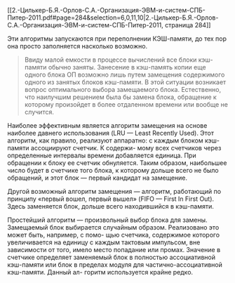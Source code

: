 [[2.-Цилькер-Б.Я.-Орлов-С.А.-Организация-ЭВМ-и-систем-СПБ-Питер-2011.pdf#page=284&selection=6,0,11,10|2.-Цилькер-Б.Я.-Орлов-С.А.-Организация-ЭВМ-и-систем-СПБ-Питер-2011, страница 284]]

Эти алгоритмы запускаются при переполнении КЭШ-памяти, до тех пор она просто заполняется насколько возможно.

> Ввиду малой емкости в процессе вычислений все блоки кэш-памяти обычно заняты. Занесение в кэш-память копии еще одного блока ОП возможно лишь путем замещения содержимого одного из занятых блоков кэш-памяти. В этой ситуации возникает вопрос оптимального выбора замещаемого блока. Естественно, что наилучшим решением была бы замена блока, обращение к которому произойдет в более отдаленном времени или вообще не случится.

Наиболее эффективным является алгоритм замещения на основе наиболее давнего использования (LRU — Least Recently Used). Этот алгоритм, как правило, реализуют аппаратно: 
	с каждым блоком кэш-памяти ассоциируют счетчик. К содержи- мому всех счетчиков через определенные интервалы времени добавляется единица. При обращении к блоку ее счетчик обнуляется. Таким образом, наибольшее число будет в счетчике того блока, к которому дольше всего не было обращений, и этот блок — первый кандидат на замещение.

Другой возможный алгоритм замещения — алгоритм, работающий по принципу «первый вошел, первый вышел» (FIFO — First In First Out). Здесь заменяется блок, дольше всего находившийся в кэш-памяти.

Простейший алгоритм — произвольный выбор блока для замены. Замещаемый блок выбирается случайным образом. Реализовано это может быть, например, с помо- щью счетчика, содержимое которого увеличивается на единицу с каждым тактовым импульсом, вне зависимости от того, имело место попадание или промах. Значение в счетчике определяет заменяемый блок в полностью ассоциативной кэш-памяти или блок в пределах модуля для частично-ассоциативной кэш-памяти. Данный ал- горитм используется крайне редко.
